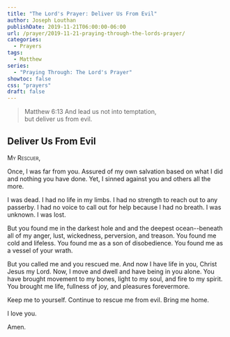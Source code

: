 ```yaml
---
title: "The Lord's Prayer: Deliver Us From Evil"
author: Joseph Louthan
publishDate: 2019-11-21T06:00:00-06:00
url: /prayer/2019-11-21-praying-through-the-lords-prayer/
categories:
  - Prayers
tags:
  - Matthew
series:
  - "Praying Through: The Lord's Prayer"
showtoc: false
css: "prayers"
draft: false
---
```

> Matthew 6:13 And lead us not into temptation,  
but deliver us from evil.

## Deliver Us From Evil

<div style="font-variant: small-caps;">
My Rescuer,  
</div>

Once, I was far from you. Assured of my own salvation based on what I did and nothing you have done. Yet, I sinned against you and others all the more.

I was dead. I had no life in my limbs. I had no strength to reach out to any passerby. I had no voice to call out for help because I had no breath. I was unknown. I was lost.

But you found me in the darkest hole and and the deepest ocean--beneath all of my anger, lust, wickedness, perversion, and treason. You found me cold and lifeless. You found me as a son of disobedience. You found me as a vessel of your wrath.

But you called me and you rescued me. And now I have life in you, Christ Jesus my Lord. Now, I move and dwell and have being in you alone. You have brought movement to my bones, light to my soul, and fire to my spirit. You brought me life, fullness of joy, and pleasures forevermore.

Keep me to yourself. Continue to rescue me from evil. Bring me home.

I love you. 

Amen.